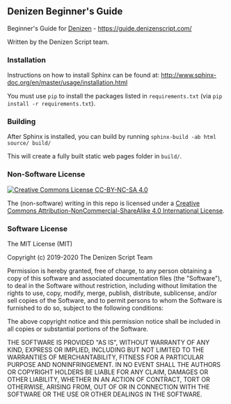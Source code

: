 Denizen Beginner's Guide
------------------------

Beginner's Guide for [Denizen](https://github.com/DenizenScript/Denizen) - https://guide.denizenscript.com/

Written by the Denizen Script team.

### Installation

Instructions on how to install Sphinx can be found at: http://www.sphinx-doc.org/en/master/usage/installation.html

You must use `pip` to install the packages listed in `requirements.txt` (via `pip install -r requirements.txt`).

### Building

After Sphinx is installed, you can build by running `sphinx-build -ab html source/ build/`

This will create a fully built static web pages folder in `build/`.

### Non-Software License

[![Creative Commons License CC-BY-NC-SA 4.0](https://i.creativecommons.org/l/by-nc-sa/4.0/88x31.png)](https://creativecommons.org/licenses/by-nc-sa/4.0/)

The (non-software) writing in this repo is licensed under a [Creative Commons Attribution-NonCommercial-ShareAlike 4.0 International License](https://creativecommons.org/licenses/by-nc-sa/4.0/).

### Software License

The MIT License (MIT)

Copyright (c) 2019-2020 The Denizen Script Team

Permission is hereby granted, free of charge, to any person obtaining a copy
of this software and associated documentation files (the "Software"), to deal
in the Software without restriction, including without limitation the rights
to use, copy, modify, merge, publish, distribute, sublicense, and/or sell
copies of the Software, and to permit persons to whom the Software is
furnished to do so, subject to the following conditions:

The above copyright notice and this permission notice shall be included in all
copies or substantial portions of the Software.

THE SOFTWARE IS PROVIDED "AS IS", WITHOUT WARRANTY OF ANY KIND, EXPRESS OR
IMPLIED, INCLUDING BUT NOT LIMITED TO THE WARRANTIES OF MERCHANTABILITY,
FITNESS FOR A PARTICULAR PURPOSE AND NONINFRINGEMENT. IN NO EVENT SHALL THE
AUTHORS OR COPYRIGHT HOLDERS BE LIABLE FOR ANY CLAIM, DAMAGES OR OTHER
LIABILITY, WHETHER IN AN ACTION OF CONTRACT, TORT OR OTHERWISE, ARISING FROM,
OUT OF OR IN CONNECTION WITH THE SOFTWARE OR THE USE OR OTHER DEALINGS IN THE
SOFTWARE.
